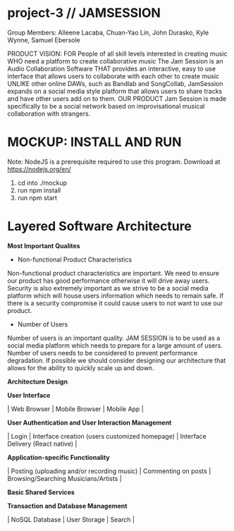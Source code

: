 # project-3 // JAMSESSION
Group Members: Alleene Lacaba, Chuan-Yao Lin, John Durasko, Kyle Wynne, Samuel Ebersole


PRODUCT VISION:
FOR People of all skill levels interested in creating music 
WHO need a platform to create collaborative music The Jam Session is an Audio Collaboration Software 
THAT provides an interactive, easy to use interface that allows users to collaborate with each other to create music 
UNLIKE other online DAWs, such as Bandlab and SongCollab,
JamSession expands on a social media style platform that allows users to share tracks and have other users add on to them. 
OUR PRODUCT Jam Session is made specifically to be a social network based on improvisational musical collaboration with strangers.

# MOCKUP: INSTALL AND RUN
Note: NodeJS is a prerequisite required to use this program. Download at https://nodejs.org/en/

1. cd into ./mockup
2. run npm install
3. run npm start


# Layered Software Architecture

**Most Important Qualites**
- Non-functional Product Characteristics

Non-functional product characteristics are important. We need to ensure our product has good performance otherwise it will drive away users. Security is also extremely      important as we strive to be a social media platform which will house users information which needs to remain safe. If there is a security compromise it could cause users to not want to use our product.

- Number of Users

Number of users is an important quality. JAM SESSION is to be used as a social media platform which needs to prepare for a large amount of users. Number of users needs to be considered to prevent performance degradation. If possible we should consider designing our architecture that allows for the ability to quickly scale up and down.

**Architecture Design**

**User Interface**

 | Web Browser | Mobile Browser | Mobile App |
 
**User Authentication and User Interaction Management**

 | Login | Interface creation (users customized homepage) | Interface Delivery (React native) |
 
**Application-specific Functionality**

 | Posting (uploading and/or recording music) | Commenting on posts | Browsing/Searching Musicians/Artists |

**Basic Shared Services**

**Transaction and Database Management**

| NoSQL Database | User Storage | Search |


